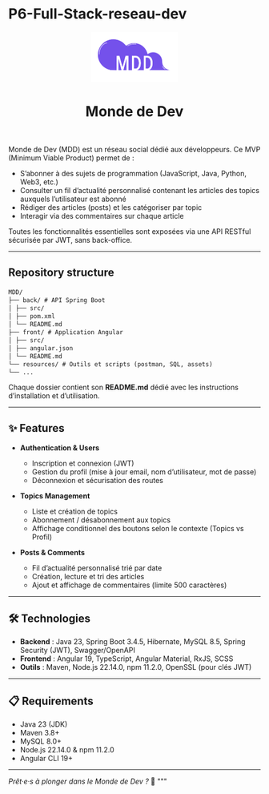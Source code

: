 # P6-Full-Stack-reseau-dev

<div style="text-align: center;">
<img src="front/src/assets/logo_p6.png" alt="Monde de Dev" height="100px" />
</div>

<h1 style="text-align: center;">Monde de Dev</h1>
<br>

Monde de Dev (MDD) est un réseau social dédié aux développeurs. Ce MVP (Minimum Viable Product) permet de :
- S’abonner à des sujets de programmation (JavaScript, Java, Python, Web3, etc.)
- Consulter un fil d’actualité personnalisé contenant les articles des topics auxquels l’utilisateur est abonné
- Rédiger des articles (posts) et les catégoriser par topic
- Interagir via des commentaires sur chaque article

Toutes les fonctionnalités essentielles sont exposées via une API RESTful sécurisée par JWT, sans back-office.

---

## Repository structure
```
MDD/
├── back/ # API Spring Boot
│ ├── src/
│ ├── pom.xml
│ └── README.md
├── front/ # Application Angular
│ ├── src/
│ ├── angular.json
│ └── README.md
└── resources/ # Outils et scripts (postman, SQL, assets)
└── ...
```

Chaque dossier contient son **README.md** dédié avec les instructions d’installation et d’utilisation.

---

## ✨ Features

- **Authentication & Users**
    - Inscription et connexion (JWT)
    - Gestion du profil (mise à jour email, nom d’utilisateur, mot de passe)
    - Déconnexion et sécurisation des routes

- **Topics Management**
    - Liste et création de topics
    - Abonnement / désabonnement aux topics
    - Affichage conditionnel des boutons selon le contexte (Topics vs Profil)

- **Posts & Comments**
    - Fil d’actualité personnalisé trié par date
    - Création, lecture et tri des articles
    - Ajout et affichage de commentaires (limite 500 caractères)

---

## 🛠 Technologies

- **Backend** : Java 23, Spring Boot 3.4.5, Hibernate, MySQL 8.5, Spring Security (JWT), Swagger/OpenAPI
- **Frontend** : Angular 19, TypeScript, Angular Material, RxJS, SCSS
- **Outils** : Maven, Node.js 22.14.0, npm 11.2.0, OpenSSL (pour clés JWT)

---

## 📋 Requirements

- Java 23 (JDK)
- Maven 3.8+
- MySQL 8.0+
- Node.js 22.14.0 & npm 11.2.0
- Angular CLI 19+

---

*Prêt·e·s à plonger dans le Monde de Dev ?* 🚀
"""

